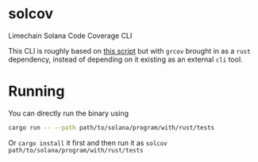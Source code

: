 # solcov
Limechain Solana Code Coverage CLI

This CLI is roughly based on [this script](https://github.com/solana-labs/solana-program-library/blob/4eb50ed57111dde77c1460778966b7fe559f1513/coverage.sh) but with `grcov` brought in as a `rust` dependency, instead of depending on it existing as an external `cli` tool.

# Running

You can directly run the binary using

```bash
cargo run -- --path path/to/solana/program/with/rust/tests
```

Or `cargo install` it first and then run it as `solcov path/to/solana/program/with/rust/tests`
